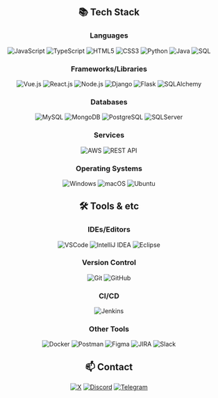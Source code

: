 <div align="center">
  
## 📚 Tech Stack

### Languages
![JavaScript](https://img.shields.io/badge/-JavaScript-000?&logo=JavaScript)
![TypeScript](https://img.shields.io/badge/-TypeScript-000?&logo=TypeScript)
![HTML5](https://img.shields.io/badge/-HTML5-000?&logo=HTML5)
![CSS3](https://img.shields.io/badge/-CSS3-000?&logo=CSS3)
![Python](https://img.shields.io/badge/-Python-000?&logo=Python)
![Java](https://img.shields.io/badge/-Java-000?&logo=Java)
![SQL](https://img.shields.io/badge/-SQL-000?&logo=MySQL)

### Frameworks/Libraries
![Vue.js](https://img.shields.io/badge/-Vue.js-000?&logo=Vue.js)
![React.js](https://img.shields.io/badge/-React.js-000?&logo=React)
![Node.js](https://img.shields.io/badge/-Node.js-000?&logo=Node.js)
![Django](https://img.shields.io/badge/-Django-000?&logo=Django)
![Flask](https://img.shields.io/badge/-Flask-000?&logo=Flask)
![SQLAlchemy](https://img.shields.io/badge/-SQLAlchemy-000?&logo=SQLAlchemy)

### Databases
![MySQL](https://img.shields.io/badge/-MySQL-000?&logo=MySQL)
![MongoDB](https://img.shields.io/badge/-MongoDB-000?&logo=MongoDB)
![PostgreSQL](https://img.shields.io/badge/-PostgreSQL-000?&logo=PostgreSQL)
![SQLServer](https://img.shields.io/badge/-SQLServer-000?&logo=MicrosoftSQLServer)

### Services
![AWS](https://img.shields.io/badge/-AWS-000?&logo=AmazonAWS)
![REST API](https://img.shields.io/badge/-RESTAPI-000?&logo=RESTAPI)

### Operating Systems
![Windows](https://img.shields.io/badge/-Windows-000?&logo=Windows)
![macOS](https://img.shields.io/badge/-macOS-000?&logo=macOS)
![Ubuntu](https://img.shields.io/badge/-Ubuntu-000?&logo=Ubuntu)

## 🛠️ Tools & etc

### IDEs/Editors
![VSCode](https://img.shields.io/badge/-VSCode-000?&logo=VisualStudioCode)
![IntelliJ IDEA](https://img.shields.io/badge/-IntelliJ%20IDEA-000?&logo=IntelliJ%20IDEA)
![Eclipse](https://img.shields.io/badge/-Eclipse-000?&logo=Eclipse)

### Version Control
![Git](https://img.shields.io/badge/-Git-000?&logo=Git)
![GitHub](https://img.shields.io/badge/-GitHub-000?&logo=GitHub)

### CI/CD
![Jenkins](https://img.shields.io/badge/-Jenkins-000?&logo=Jenkins)

### Other Tools
![Docker](https://img.shields.io/badge/-Docker-000?&logo=Docker)
![Postman](https://img.shields.io/badge/-Postman-000?&logo=Postman)
![Figma](https://img.shields.io/badge/-Figma-000?&logo=Figma)
![JIRA](https://img.shields.io/badge/-JIRA-000?&logo=JIRA)
![Slack](https://img.shields.io/badge/-Slack-000?&logo=Slack)

## 📫 Contact

[![X](https://img.shields.io/badge/-guesswholw-000?&logo=x&logoColor=white)](https://twitter.com/guesswholw)
[![Discord](https://img.shields.io/badge/-guesswholw-7289DA?&logo=Discord&logoColor=white)](https://discordapp.com/users/guesswholw)
[![Telegram](https://img.shields.io/badge/-guesswholw-000?&logo=Telegram&logoColor=white)](https://t.me/guesswholw)

</div>
